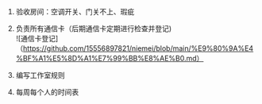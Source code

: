 1. 验收房间：空调开关、门关不上、瑕疵  

2. 负责所有通信卡（后期通信卡定期进行检查并登记)  
![通信卡登记]（https://github.com/15556897821/niemei/blob/main/%E9%80%9A%E4%BF%A1%E5%8D%A1%E7%99%BB%E8%AE%B0.md）  
3. 编写工作室规则  

4. 每周每个人的时间表  
